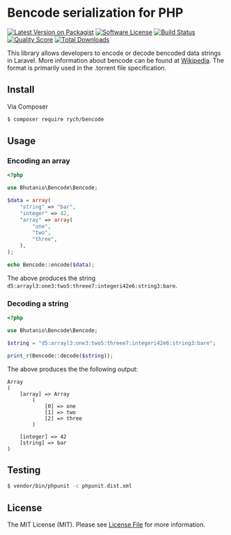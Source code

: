 # Bencode serialization for PHP

[![Latest Version on Packagist][ico-version]][link-packagist]
[![Software License][ico-license]](LICENSE.md)
[![Build Status][ico-travis]][link-travis]
[![Quality Score][ico-code-quality]][link-code-quality]
[![Total Downloads][ico-downloads]][link-downloads]

This library allows developers to encode or decode bencoded data strings in
Laravel. More information about bencode can be found at [Wikipedia](http://en.wikipedia.org/wiki/Bencode).
The format is primarily used in the .torrent file specification.


## Install

Via Composer

``` bash
$ composer require rych/bencode
```


## Usage

### Encoding an array

```php
<?php

use Bhutanio\Bencode\Bencode;

$data = array(
    "string" => "bar",
    "integer" => 42,
    "array" => array(
        "one",
        "two",
        "three",
    ),
);

echo Bencode::encode($data);
```

The above produces the string `d5:arrayl3:one3:two5:threee7:integeri42e6:string3:bare`.

### Decoding a string

```php
<?php

use Bhutanio\Bencode\Bencode;

$string = "d5:arrayl3:one3:two5:threee7:integeri42e6:string3:bare";

print_r(Bencode::decode($string));
```

The above produces the the following output:
```
Array
(
    [array] => Array
        (
            [0] => one
            [1] => two
            [2] => three
        )

    [integer] => 42
    [string] => bar
)
```


## Testing

``` bash
$ vendor/bin/phpunit -c phpunit.dist.xml
```


## License

The MIT License (MIT). Please see [License File](LICENSE.md) for more information.


[ico-version]: https://img.shields.io/packagist/v/rych/bencode.svg?style=flat-square
[ico-license]: https://img.shields.io/badge/license-MIT-brightgreen.svg?style=flat-square
[ico-travis]: https://img.shields.io/travis/rchouinard/bencode.svg?style=flat-square
[ico-coveralls]: https://img.shields.io/coveralls/rchouinard/bencode.svg?style=flat-square
[ico-code-quality]: https://img.shields.io/sensiolabs/i/c444c99a-2870-459b-9268-13c96166e8f7.svg?style=flat-square
[ico-downloads]: https://img.shields.io/packagist/dt/rych/bencode.svg?style=flat-square

[link-packagist]: https://packagist.org/packages/rych/bencode
[link-travis]: https://travis-ci.org/rchouinard/bencode
[link-coveralls]: https://coveralls.io/r/rchouinard/bencode
[link-code-quality]: https://insight.sensiolabs.com/projects/c444c99a-2870-459b-9268-13c96166e8f7
[link-downloads]: https://packagist.org/packages/rych/bencode
[link-author]: https://github.com/rchouinard
[link-contributors]: https://github.com/rchouinard/bencode/graphs/contributors

